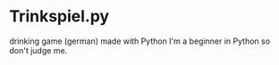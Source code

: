# Trinkspiel.py
drinking game (german) made with Python
I'm a beginner in Python so don't judge me.

